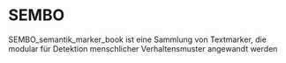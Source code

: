 # SEMBO
SEMBO_semantik_marker_book ist eine Sammlung von Textmarker, die modular für Detektion menschlicher Verhaltensmuster angewandt werden
